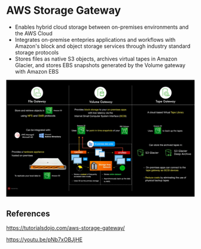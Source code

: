 # AWS Storage Gateway


- Enables hybrid cloud storage between on-premises environments and the AWS Cloud
- Integrates on-premise entepries applications and workflows with Amazon's block and object storage services through industry standard storage protocols
- Stores files as native S3 objects, archives virtual tapes in Amazon Glacier, and stores EBS snapshots generated by the Volume gateway with Amazon EBS

![Alt text](images/comparison.png)


## References

https://tutorialsdojo.com/aws-storage-gateway/

https://youtu.be/pNb7xOBJjHE
